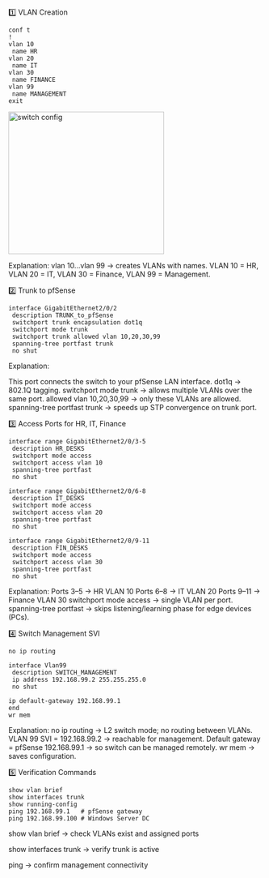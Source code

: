 1️⃣ VLAN Creation

    conf t
    !
    vlan 10
     name HR
    vlan 20
     name IT
    vlan 30
     name FINANCE
    vlan 99
     name MANAGEMENT
    exit
   <img width="308" height="281" alt="switch config" src="https://github.com/user-attachments/assets/435af4d8-3ab9-4064-96e6-3599ad6219ac" />


Explanation:
vlan 10…vlan 99 → creates VLANs with names.
VLAN 10 = HR, VLAN 20 = IT, VLAN 30 = Finance, VLAN 99 = Management.

2️⃣ Trunk to pfSense

    interface GigabitEthernet2/0/2
     description TRUNK_to_pfSense
     switchport trunk encapsulation dot1q
     switchport mode trunk
     switchport trunk allowed vlan 10,20,30,99
     spanning-tree portfast trunk
     no shut
 

Explanation:

This port connects the switch to your pfSense LAN interface.
dot1q → 802.1Q tagging.
switchport mode trunk → allows multiple VLANs over the same port.
allowed vlan 10,20,30,99 → only these VLANs are allowed.
spanning-tree portfast trunk → speeds up STP convergence on trunk port.

3️⃣ Access Ports for HR, IT, Finance

    interface range GigabitEthernet2/0/3-5
     description HR_DESKS
     switchport mode access
     switchport access vlan 10
     spanning-tree portfast
     no shut
    
    interface range GigabitEthernet2/0/6-8
     description IT_DESKS
     switchport mode access
     switchport access vlan 20
     spanning-tree portfast
     no shut
    
    interface range GigabitEthernet2/0/9-11
     description FIN_DESKS
     switchport mode access
     switchport access vlan 30
     spanning-tree portfast
     no shut


Explanation:
Ports 3–5 → HR VLAN 10
Ports 6–8 → IT VLAN 20
Ports 9–11 → Finance VLAN 30
switchport mode access → single VLAN per port.
spanning-tree portfast → skips listening/learning phase for edge devices (PCs).

4️⃣ Switch Management SVI

    no ip routing
    
    interface Vlan99
     description SWITCH_MANAGEMENT
     ip address 192.168.99.2 255.255.255.0
     no shut
    
    ip default-gateway 192.168.99.1
    end
    wr mem


Explanation:
no ip routing → L2 switch mode; no routing between VLANs.
VLAN 99 SVI = 192.168.99.2 → reachable for management.
Default gateway = pfSense 192.168.99.1 → so switch can be managed remotely.
wr mem → saves configuration.

5️⃣ Verification Commands

    show vlan brief
    show interfaces trunk
    show running-config
    ping 192.168.99.1   # pfSense gateway
    ping 192.168.99.100 # Windows Server DC


show vlan brief → check VLANs exist and assigned ports

show interfaces trunk → verify trunk is active

ping → confirm management connectivity
